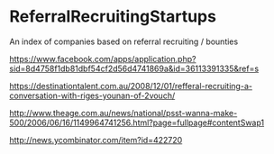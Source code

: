 # ReferralRecruitingStartups
An index of companies based on referral recruiting / bounties

https://www.facebook.com/apps/application.php?sid=8d4758f1db81dbf54cf2d56d4741869a&id=36113391335&ref=s

https://destinationtalent.com.au/2008/12/01/refferal-recruiting-a-conversation-with-riges-younan-of-2vouch/

http://www.theage.com.au/news/national/psst-wanna-make-500/2006/06/16/1149964741256.html?page=fullpage#contentSwap1

http://news.ycombinator.com/item?id=422720

